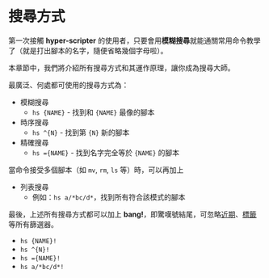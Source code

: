 # 搜尋方式

第一次接觸 __hyper-scripter__ 的使用者，只要會用**模糊搜尋**就能通關常用命令教學了（就是打出腳本的名字，隨便省略幾個字母啦）。

本章節中，我們將介紹所有搜尋方式和其運作原理，讓你成為搜尋大師。

最廣泛、何處都可使用的搜尋方式為：

- 模糊搜尋
	+ `hs {NAME}` - 找到和 `{NAME}` 最像的腳本
- 時序搜尋
	+ `hs ^{N}` - 找到第 `{N}` 新的腳本
- 精確搜尋
	+ `hs ={NAME}` - 找到名字完全等於 `{NAME}` 的腳本

當命令接受多個腳本（如 `mv`, `rm`, `ls` 等）時，可以再加上

- 列表搜尋
	+ 例如：`hs a/*bc/d*`，找到所有符合該模式的腳本

最後，上述所有搜尋方式都可以加上 __bang!__，即驚嘆號結尾，可忽略[近期](../recent_filter.md)、[標籤](../advanced_tag/filter.md)等所有篩選器。

- `hs {NAME}!`
- `hs ^{N}!`
- `hs ={NAME}!`
- `hs a/*bc/d*!`